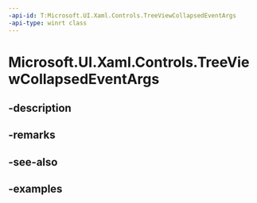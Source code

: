 ```yaml
---
-api-id: T:Microsoft.UI.Xaml.Controls.TreeViewCollapsedEventArgs
-api-type: winrt class
---
```


<!-- Class syntax.
public class TreeViewCollapsedEventArgs 
-->

# Microsoft.UI.Xaml.Controls.TreeViewCollapsedEventArgs

## -description

## -remarks

## -see-also

## -examples

